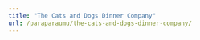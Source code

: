 ```yaml
---
title: "The Cats and Dogs Dinner Company"
url: /paraparaumu/the-cats-and-dogs-dinner-company/
---
```

